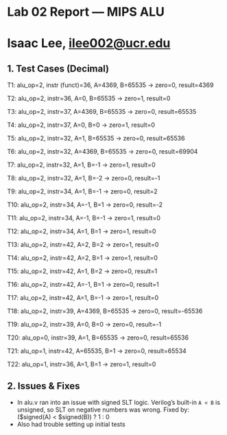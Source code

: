 # Lab 02 Report — MIPS ALU
# Isaac Lee, ilee002@ucr.edu

## 1. Test Cases (Decimal)

T1: alu_op=2, instr (funct)=36, A=4369, B=65535 → zero=0, result=4369

T2: alu_op=2, instr=36, A=0, B=65535 → zero=1, result=0

T3: alu_op=2, instr=37, A=4369, B=65535 → zero=0, result=65535

T4: alu_op=2, instr=37, A=0, B=0 → zero=1, result=0

T5: alu_op=2, instr=32, A=1, B=65535 → zero=0, result=65536

T6: alu_op=2, instr=32, A=4369, B=65535 → zero=0, result=69904

T7: alu_op=2, instr=32, A=1, B=-1 → zero=1, result=0

T8: alu_op=2, instr=32, A=1, B=-2 → zero=0, result=-1

T9: alu_op=2, instr=34, A=1, B=-1 → zero=0, result=2

T10: alu_op=2, instr=34, A=-1, B=1 → zero=0, result=-2

T11: alu_op=2, instr=34, A=-1, B=-1 → zero=1, result=0

T12: alu_op=2, instr=34, A=1, B=1 → zero=1, result=0

T13: alu_op=2, instr=42, A=2, B=2 → zero=1, result=0

T14: alu_op=2, instr=42, A=2, B=1 → zero=1, result=0

T15: alu_op=2, instr=42, A=1, B=2 → zero=0, result=1

T16: alu_op=2, instr=42, A=-1, B=1 → zero=0, result=1

T17: alu_op=2, instr=42, A=1, B=-1 → zero=1, result=0

T18: alu_op=2, instr=39, A=4369, B=65535 → zero=0, result=-65536

T19: alu_op=2, instr=39, A=0, B=0 → zero=0, result=-1

T20: alu_op=0, instr=39, A=1, B=65535 → zero=0, result=65536

T21: alu_op=1, instr=42, A=65535, B=1 → zero=0, result=65534

T22: alu_op=1, instr=36, A=1, B=1 → zero=1, result=0


## 2. Issues & Fixes

- In alu.v ran into an issue with signed SLT logic. Verilog’s built-in `A < B` is unsigned, so SLT on negative numbers was wrong. Fixed by: ($signed(A) < $signed(B)) ? 1 : 0
- Also had trouble setting up initial tests

